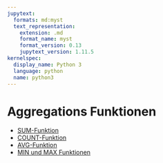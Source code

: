 ```yaml
---
jupytext:
  formats: md:myst
  text_representation:
    extension: .md
    format_name: myst
    format_version: 0.13
    jupytext_version: 1.11.5
kernelspec:
  display_name: Python 3
  language: python
  name: python3
---
```


# Aggregations Funktionen

- [SUM-Funktion](./sum.md)
- [COUNT-Funktion](./count.md)
- [AVG-Funktion](./avg.md)
- [MIN und MAX Funktionen](./min_max.md)